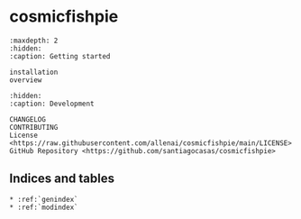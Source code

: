 # **cosmicfishpie**

```{toctree}
:maxdepth: 2
:hidden:
:caption: Getting started

installation
overview
```

```{toctree}
:hidden:
:caption: Development

CHANGELOG
CONTRIBUTING
License <https://raw.githubusercontent.com/allenai/cosmicfishpie/main/LICENSE>
GitHub Repository <https://github.com/santiagocasas/cosmicfishpie>
```

## Indices and tables

```{eval-rst}
* :ref:`genindex`
* :ref:`modindex`
```
